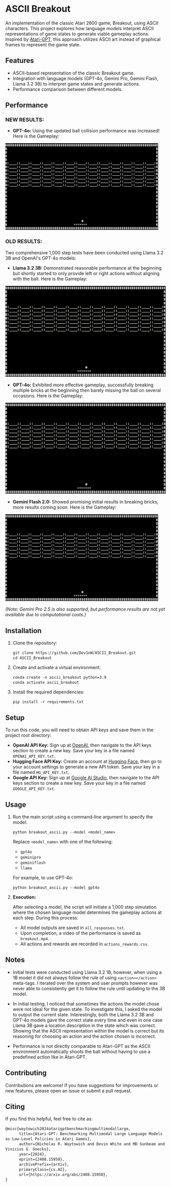 # ASCII Breakout

An implementation of the classic Atari 2600 game, Breakout, using ASCII characters. This project explores how language models interpret ASCII representations of game states to generate viable gameplay actions. Inspired by [Atari-GPT](https://arxiv.org/abs/2408.15950), this approach utilizes ASCII art instead of graphical frames to represent the game state.

## Features

- ASCII-based representation of the classic Breakout game.
- Integration with language models (GPT-4o, Gemini Pro, Gemini Flash, Llama 3.2 3B) to interpret game states and generate actions.
- Performance comparison between different models.

## Performance

### NEW RESULTS:

- **GPT-4o:** Using the updated ball collision performance was increased! Here is the Gameplay:

![4o_video](videos/gpt4o_new.gif)

### OLD RESULTS:
Two comprehensive 1,000 step tests have been conducted using Llama 3.2 3B and OpenAI's GPT-4o models:

- **Llama 3.2 3B:** Demonstrated reasonable performance at the beginning but shortly started to only provide left or right actions without aligning with the ball. Here is the Gameplay:

![Llama_video](videos/llama_3b.gif)

- **GPT-4o:** Exhibited more effective gameplay, successfully breaking multiple bricks at the beginning then barely missing the ball on several occasions. Here is the Gameplay:

![4o_video](videos/gpt_4o.gif)

- **Gemini Flash 2.0:** Showed promising initial results in breaking bricks, more results coming soon. Here is the Gameplay:

![gemini_video](videos/gemini_flash.gif)

_(Note: Gemini Pro 2.5 is also supported, but performance results are not yet available due to computational costs.)_

## Installation

1. Clone the repository:

   ```
   git clone https://github.com/Dev1nW/ASCII_Breakout.git
   cd ASCII_Breakout
   ```

2. Create and activate a virtual environment:

   ```
   conda create -n ascii_breakout python=3.9
   conda activate ascii_breakout
   ```

3. Install the required dependencies:

   ```
   pip install -r requirements.txt
   ```

## Setup

To run this code, you will need to obtain API keys and save them in the project root directory:

- **OpenAI API Key:** Sign up at [OpenAI](https://openai.com/), then navigate to the API keys section to create a new key. Save your key in a file named `OPENAI_API_KEY.txt`.
- **Hugging Face API Key:** Create an account at [Hugging Face](https://huggingface.co/), then go to your account settings to generate a new API token. Save your key in a file named `HG_API_KEY.txt`.
- **Google API Key:** Sign up at [Google AI Studio](https://ai.google.dev), then navigate to the API keys section to create a new key. Save your key in a file named `GOOGLE_API_KEY.txt`.

## Usage

1. Run the main script using a command-line argument to specify the model:

   ```
   python breakout_ascii.py --model <model_name>
   ```

   Replace `<model_name>` with one of the following:
   - `gpt4o`
   - `geminipro`
   - `geminiflash`
   - `llama`

   For example, to use GPT-4o:
   ```
   python breakout_ascii.py --model gpt4o
   ```

2. **Execution:**

   After selecting a model, the script will initiate a 1,000 step simulation where the chosen language model determines the gameplay actions at each step. During this process:

   - All model outputs are saved in `all_responses.txt`.
   - Upon completion, a video of the performance is saved as `breakout.mp4`.
   - All actions and rewards are recorded in `actions_rewards.csv`.

## Notes

- Initial tests were conducted using Llama 3.2 1B, however, when using a 1B model it did not always follow the rule of using `<action></action>` meta-tags. I iterated over the system and user prompts however was never able to consistently get it to follow the rule until updating to the 3B model. 

- In initial testing, I noticed that sometimes the actions the model chose were not ideal for the given state. To investigate this, I asked the model to output the current state. Interestingly, both the Llama 3.2 3B and GPT-4o models gave the correct state every time and even in one case Llama 3B gave a location description in the state which was correct. Showing that the ASCII representation within the model is correct but its reasoning for choosing an action and the action chosen is incorrect.

- Performance is not directly comparable to Atari-GPT as the ASCII environment automatically shoots the ball without having to use a predefined action like in Atari-GPT. 


## Contributing

Contributions are welcome! If you have suggestions for improvements or new features, please open an issue or submit a pull request.

## Citing

If you find this helpful, feel free to cite as:
```
@misc{waytowich2024atarigptbenchmarkingmultimodallarge,
      title={Atari-GPT: Benchmarking Multimodal Large Language Models as Low-Level Policies in Atari Games}, 
      author={Nicholas R. Waytowich and Devin White and MD Sunbeam and Vinicius G. Goecks},
      year={2024},
      eprint={2408.15950},
      archivePrefix={arXiv},
      primaryClass={cs.AI},
      url={https://arxiv.org/abs/2408.15950}, 
}
```

